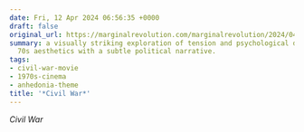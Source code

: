```yaml
---
date: Fri, 12 Apr 2024 06:56:35 +0000
draft: false
original_url: https://marginalrevolution.com/marginalrevolution/2024/04/civil-war.html?utm_source=rss&utm_medium=rss&utm_campaign=civil-war
summary: a visually striking exploration of tension and psychological depth, blending
  70s aesthetics with a subtle political narrative.
tags:
- civil-war-movie
- 1970s-cinema
- anhedonia-theme
title: '*Civil War*'
---
```


*Civil War*